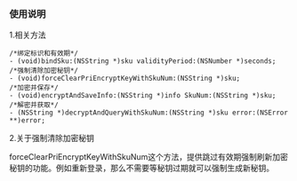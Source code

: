 ### 使用说明
1.相关方法
```
/*绑定标识和有效期*/
- (void)bindSku:(NSString *)sku validityPeriod:(NSNumber *)seconds;
/*强制清除加密秘钥*/
- (void)forceClearPriEncryptKeyWithSkuNum:(NSString *)sku;
/*加密并保存*/
- (void)encryptAndSaveInfo:(NSString *)info SkuNum:(NSString *)sku;
/*解密并获取*/
- (NSString *)decryptAndQueryWithSkuNum:(NSString *)sku error:(NSError **)error;
```
2.关于强制清除加密秘钥

forceClearPriEncryptKeyWithSkuNum这个方法，提供跳过有效期强制刷新加密秘钥的功能。例如重新登录，那么不需要等秘钥过期就可以强制生成新秘钥。
